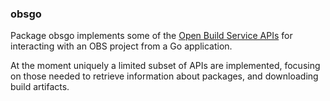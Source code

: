 ### obsgo

Package obsgo implements some of the [Open Build Service APIs](https://build.opensuse.org/apidocs/index)
for interacting with an OBS project from a Go application.

At the moment uniquely a limited subset of APIs are implemented, focusing on
those needed to retrieve information about packages, and downloading build
artifacts.
